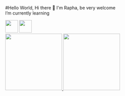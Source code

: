 #Hello World, Hi there 👋 I'm Rapha, be very welcome<br>
I’m currently learning
<div><img loading="lazy" src="https://cdn.jsdelivr.net/gh/devicons/devicon/icons/html5/html5-plain-wordmark.svg" width="40" height="40"/>
<img loading="lazy" src="https://cdn.jsdelivr.net/gh/devicons/devicon/icons/css3/css3-plain-wordmark.svg" width="40" height="40"/></div>
<div></div>
<div>
<a href="https://github.com/rasior">
<img loading="lazy" height="180em" src="https://github-readme-stats.vercel.app/api/top-langs/?username=rasior&layout=compact&langs_count=7&theme=dracula"/>
<img loading="lazy" height="180em" src="https://github-readme-stats.vercel.app/api?username=rasior&show_icons=true&theme=dracula&include_all_commits=true&count_private=true"/>
</div>


